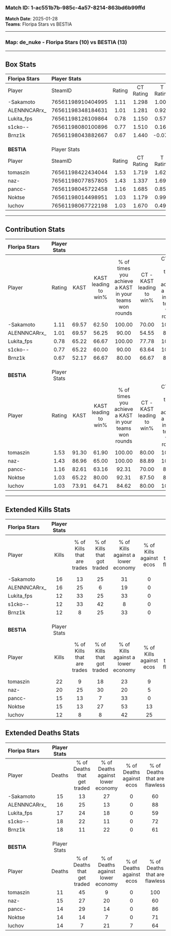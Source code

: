 ### Match ID: 1-ac551b7b-985c-4a57-8214-863bd6b99ffd  
**Match Date**: 2025-01-28  
**Teams**: Floripa Stars vs BESTIA  

---  

### **Map**: de_nuke - Floripa Stars (10) vs BESTIA (13)  
---  

## Box Stats  

| **Floripa Stars** | Player Stats      |        |           |          |       |      |       |         |        |      |     |
| :- | :- | :-: | :-: | :-: | :-: | :-: | :-: | :-: | :-: | :-: | :-: |
| Player            | SteamID           | Rating | CT Rating | T Rating | KAST  | ADR  | Kills | Assists | Deaths | K/D  | HS% |
| -Sakamoto         | 76561198910404995 |  1.11  |   1.298   |  1.000   | 69.57 | 80.0 |  16   |    7    |   15   | 1.07 | 81  |
| ALENNNCARrx_      | 76561198348184631 |  1.01  |   1.281   |  0.921   | 69.57 | 63.1 |  16   |    3    |   16   | 1.00 |  0  |
| Lukita_fps        | 76561198126109864 |  0.78  |   1.150   |  0.579   | 65.22 | 53.8 |  12   |    4    |   17   | 0.71 | 33  |
| s1cko--           | 76561198080100896 |  0.77  |   1.510   |  0.161   | 65.22 | 59.5 |  12   |    2    |   18   | 0.67 | 41  |
| Brnz1k            | 76561198043882667 |  0.67  |   1.440   |  -0.071  | 52.17 | 56.9 |  12   |    3    |   18   | 0.67 | 58  |
|                   |                   |        |           |          |       |      |       |         |        |      |     |
|                   |                   |        |           |          |       |      |       |         |        |      |     |
|                   |                   |        |           |          |       |      |       |         |        |      |     |
| **BESTIA**        | Player Stats      |        |           |          |       |      |       |         |        |      |     |
| Player            | SteamID           | Rating | CT Rating | T Rating | KAST  | ADR  | Kills | Assists | Deaths | K/D  | HS% |
| tomaszin          | 76561198422434044 |  1.53  |   1.719   |  1.627   | 91.30 | 73.5 |  22   |    0    |   11   | 2.00 | 50  |
| naz-              | 76561198077857805 |  1.43  |   1.337   |  1.691   | 86.96 | 96.4 |  20   |    4    |   15   | 1.33 | 60  |
| pancc-            | 76561198045722458 |  1.16  |   1.685   |  0.850   | 82.61 | 70.4 |  15   |    6    |   14   | 1.07 | 40  |
| Noktse            | 76561198014498951 |  1.03  |   1.179   |  0.991   | 65.22 | 73.3 |  15   |    5    |   14   | 1.07 | 26  |
| luchov            | 76561198067722198 |  1.03  |   1.670   |  0.492   | 73.91 | 76.8 |  12   |   13    |   14   | 0.86 | 83  |
---  

## Contribution Stats  

| **Floripa Stars** | Player Stats |       |                      |                                                        |                           |                                                             |                          |                                                            |
| :- | :-: | :-: | :-: | :-: | :-: | :-: | :-: | :-: |
| Player            |    Rating    | KAST  | KAST leading to win% | % of times you achieve a KAST in your teams won rounds | CT - KAST leading to win% | CT - % of times you achieve a KAST in your teams won rounds | T - KAST leading to win% | T - % of times you achieve a KAST in your teams won rounds |
| -Sakamoto         |     1.11     | 69.57 |        62.50         |                         100.00                         |           70.00           |                           100.00                            |          50.00           |                           100.00                           |
| ALENNNCARrx_      |     1.01     | 69.57 |        56.25         |                         90.00                          |           54.55           |                            85.71                            |          60.00           |                           100.00                           |
| Lukita_fps        |     0.78     | 65.22 |        66.67         |                         100.00                         |           77.78           |                           100.00                            |          50.00           |                           100.00                           |
| s1cko--           |     0.77     | 65.22 |        60.00         |                         90.00                          |           63.64           |                           100.00                            |          50.00           |                           66.67                            |
| Brnz1k            |     0.67     | 52.17 |        66.67         |                         80.00                          |           66.67           |                            85.71                            |          66.67           |                           66.67                            |
|                   |              |       |                      |                                                        |                           |                                                             |                          |                                                            |
|                   |              |       |                      |                                                        |                           |                                                             |                          |                                                            |
|                   |              |       |                      |                                                        |                           |                                                             |                          |                                                            |
| **BESTIA**        | Player Stats |       |                      |                                                        |                           |                                                             |                          |                                                            |
| Player            |    Rating    | KAST  | KAST leading to win% | % of times you achieve a KAST in your teams won rounds | CT - KAST leading to win% | CT - % of times you achieve a KAST in your teams won rounds | T - KAST leading to win% | T - % of times you achieve a KAST in your teams won rounds |
| tomaszin          |     1.53     | 91.30 |        61.90         |                         100.00                         |           80.00           |                           100.00                            |          45.45           |                           100.00                           |
| naz-              |     1.43     | 86.96 |        65.00         |                         100.00                         |           88.89           |                           100.00                            |          45.45           |                           100.00                           |
| pancc-            |     1.16     | 82.61 |        63.16         |                         92.31                          |           70.00           |                            87.50                            |          55.56           |                           100.00                           |
| Noktse            |     1.03     | 65.22 |        80.00         |                         92.31                          |           87.50           |                            87.50                            |          71.43           |                           100.00                           |
| luchov            |     1.03     | 73.91 |        64.71         |                         84.62                          |           80.00           |                           100.00                            |          42.86           |                           60.00                            |
---  

## Extended Kills Stats  

| **Floripa Stars** | Player Stats |                            |                            |                                    |                         |                              |                                 |                                       |                    |           |
| :- | :-: | :-: | :-: | :-: | :-: | :-: | :-: | :-: | :-: | :-: |
| Player            |    Kills     | % of Kills that are trades | % of Kills that got traded | % of Kills against a lower economy | % of Kills against ecos | % of Kills that are flawless | % of Kills that are close duels | % of Kills that are assisted by flash | Pistol Round Kills | AWP Kills |
| -Sakamoto         |      16      |             13             |             25             |                 31                 |            0            |              75              |                6                |                   6                   |         0          |     0     |
| ALENNNCARrx_      |      16      |             25             |             6              |                 19                 |            0            |              88              |                6                |                   0                   |         0          |    10     |
| Lukita_fps        |      12      |             33             |             25             |                 33                 |            0            |              83              |                8                |                   0                   |         2          |     0     |
| s1cko--           |      12      |             33             |             42             |                 8                  |            0            |              75              |                8                |                   0                   |         1          |     0     |
| Brnz1k            |      12      |             8              |             25             |                 33                 |            0            |              50              |               17                |                   0                   |         2          |     0     |
|                   |              |                            |                            |                                    |                         |                              |                                 |                                       |                    |           |
|                   |              |                            |                            |                                    |                         |                              |                                 |                                       |                    |           |
|                   |              |                            |                            |                                    |                         |                              |                                 |                                       |                    |           |
| **BESTIA**        | Player Stats |                            |                            |                                    |                         |                              |                                 |                                       |                    |           |
| Player            |    Kills     | % of Kills that are trades | % of Kills that got traded | % of Kills against a lower economy | % of Kills against ecos | % of Kills that are flawless | % of Kills that are close duels | % of Kills that are assisted by flash | Pistol Round Kills | AWP Kills |
| tomaszin          |      22      |             9              |             18             |                 23                 |            9            |              59              |                9                |                   5                   |         2          |     0     |
| naz-              |      20      |             25             |             30             |                 20                 |            5            |              75              |                5                |                  15                   |         0          |     0     |
| pancc-            |      15      |             13             |             7              |                 33                 |            0            |              53              |                7                |                   0                   |         2          |     0     |
| Noktse            |      15      |             13             |             27             |                 53                 |           13            |              80              |                0                |                   0                   |         1          |    11     |
| luchov            |      12      |             8              |             8              |                 42                 |           25            |              75              |                0                |                   8                   |         2          |     0     |
## Extended Deaths Stats  

| **Floripa Stars** | Player Stats |                             |                                   |                          |                               |                            |                           |               |
| :- | :-: | :-: | :-: | :-: | :-: | :-: | :-: | :-: |
| Player            |    Deaths    | % of Deaths that get traded | % of Deaths against lower economy | % of Deaths against ecos | % of Deaths that are flawless | % of Deaths that are close | % of Deaths while blinded | Deaths to AWP |
| -Sakamoto         |      15      |             13              |                27                 |            0             |              60               |             13             |             7             |       0       |
| ALENNNCARrx_      |      16      |             25              |                13                 |            0             |              88               |             0              |             0             |       3       |
| Lukita_fps        |      17      |             24              |                18                 |            0             |              59               |             6              |            12             |       2       |
| s1cko--           |      18      |             22              |                11                 |            0             |              72               |             6              |             0             |       5       |
| Brnz1k            |      18      |             11              |                22                 |            0             |              61               |             0              |            11             |       1       |
|                   |              |                             |                                   |                          |                               |                            |                           |               |
|                   |              |                             |                                   |                          |                               |                            |                           |               |
|                   |              |                             |                                   |                          |                               |                            |                           |               |
| **BESTIA**        | Player Stats |                             |                                   |                          |                               |                            |                           |               |
| Player            |    Deaths    | % of Deaths that get traded | % of Deaths against lower economy | % of Deaths against ecos | % of Deaths that are flawless | % of Deaths that are close | % of Deaths while blinded | Deaths to AWP |
| tomaszin          |      11      |             45              |                 9                 |            0             |              100              |             0              |             0             |       2       |
| naz-              |      15      |             27              |                20                 |            0             |              60               |             20             |             0             |       1       |
| pancc-            |      14      |             29              |                14                 |            0             |              86               |             7              |             7             |       2       |
| Noktse            |      14      |             14              |                 7                 |            0             |              71               |             0              |             0             |       3       |
| luchov            |      14      |              7              |                21                 |            7             |              64               |             14             |             0             |       2       |
